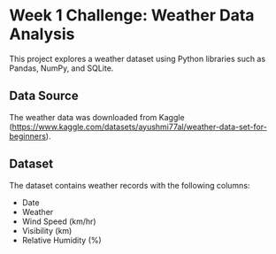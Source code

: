 # Week 1 Challenge: Weather Data Analysis

This project explores a weather dataset using Python libraries such as Pandas, NumPy, and SQLite.

## Data Source

The weather data was downloaded from Kaggle (https://www.kaggle.com/datasets/ayushmi77al/weather-data-set-for-beginners).

## Dataset

The dataset contains weather records with the following columns:

- Date
- Weather
- Wind Speed (km/hr)
- Visibility (km)
- Relative Humidity (%)
